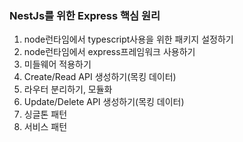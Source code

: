 ### NestJs를 위한 Express 핵심 원리
1. node런타임에서 typescript사용을 위한 패키지 설정하기
2. node런타임에서 express프레임워크 사용하기
3. 미들웨어 적용하기
4. Create/Read API 생성하기(목킹 데이터)
5. 라우터 분리하기, 모듈화
6. Update/Delete API 생성하기(목킹 데이터)
7. 싱글톤 패턴
8. 서비스 패턴